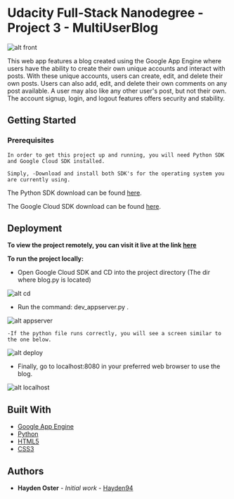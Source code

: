# Udacity Full-Stack Nanodegree - Project 3 - MultiUserBlog

![alt front](http://i.imgur.com/YYdou0x.jpg)

This web app features a blog created using the Google App Engine where users have the ability to create their own unique accounts and interact with posts. With these unique accounts, users can create, edit, and delete their own posts. Users can also add, edit, and delete their own comments on any post available. A user may also like any other user's post, but not their own. The account signup, login, and logout features offers security and stability.

## Getting Started

### Prerequisites
```
In order to get this project up and running, you will need Python SDK and Google Cloud SDK installed.

Simply, -Download and install both SDK's for the operating system you are currently using.
```

The Python SDK download can be found [here](http://legacy.python.org/download/).

The Google Cloud SDK download can be found [here](https://cloud.google.com/sdk/downloads).

## Deployment

**To view the project remotely, you can visit it live at the link [here](http://UpdateWhenNewProjectIs.Deployed)**

**To run the project locally:**

* Open Google Cloud SDK and CD into the project directory (The dir where blog.py is located)

![alt cd](http://i.imgur.com/eHFpNy7.jpg)

* Run the command: dev_appserver.py .

![alt appserver](http://i.imgur.com/k8pMLKa.jpg)

	-If the python file runs correctly, you will see a screen similar to the one below.

![alt deploy](http://i.imgur.com/373dbWz.jpg)

* Finally, go to localhost:8080 in your preferred web browser to use the blog.

![alt localhost](http://i.imgur.com/ddaXkS5.jpg)

## Built With

* [Google App Engine](https://cloud.google.com/appengine/)
* [Python](https://www.python.org/)
* [HTML5](https://en.wikipedia.org/wiki/HTML5)
* [CSS3](https://en.wikipedia.org/wiki/Cascading_Style_Sheets)

## Authors

* **Hayden Oster** - *Initial work* - [Hayden94](https://github.com/Hayden94)